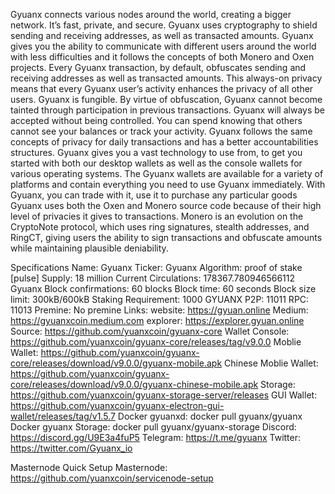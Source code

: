 Gyuanx connects various nodes around the world, creating a bigger network. It’s fast, private, and secure. Gyuanx uses cryptography to shield sending and receiving addresses, as well as transacted amounts.
Gyuanx gives you the ability to communicate with different users around the world with less difficulties and it follows the concepts of both Monero and Oxen projects.
Every Gyuanx transaction, by default, obfuscates sending and receiving addresses as well as transacted amounts. This always-on privacy means that every Gyuanx user’s activity enhances the privacy of all other users.
Gyuanx is fungible. By virtue of obfuscation, Gyuanx cannot become tainted through participation in previous transactions. Gyuanx will always be accepted without being controlled.
You can spend knowing that others cannot see your balances or track your activity. Gyuanx follows the same concepts of privacy for daily transactions and has a better accountabilities structures. Gyuanx gives you a vast technology to use from, to get you started with both our desktop wallets as well as the console wallets for various operating systems.
The Gyuanx wallets are available for a variety of platforms and contain everything you need to use Gyuanx immediately. With Gyuanx, you can trade with it, use it to purchase any particular goods
Gyuanx uses both the Oxen and Monero source code because of their high level of privacies it gives to transactions. Monero is an evolution on the CryptoNote protocol, which uses ring signatures, stealth addresses, and RingCT, giving users the ability to sign transactions and obfuscate amounts while maintaining plausible deniability.

Specifications
Name: Gyuanx
Ticker: Gyuanx
Algorithm: proof of stake [pulse]
Supply: 18 million
Current Circulations: 178367.780946566112 Gyuanx
Block confirmations: 60 blocks
Block time: 60 seconds
Block size limit: 300kB/600kB
Staking Requirement: 1000 GYUANX
P2P: 11011
RPC: 11013
Premine: No premine
Links:
website: https://gyuan.online
Medium: https://gyuanxcoin.medium.com
explorer: https://explorer.gyuan.online
Source: https://github.com/yuanxcoin/gyuanx-core
Wallet Console: https://github.com/yuanxcoin/gyuanx-core/releases/tag/v9.0.0
Moblie Wallet: https://github.com/yuanxcoin/gyuanx-core/releases/download/v9.0.0/gyuanx-mobile.apk
Chinese Moblie Wallet: https://github.com/yuanxcoin/gyuanx-core/releases/download/v9.0.0/gyuanx-chinese-mobile.apk
Storage: https://github.com/yuanxcoin/gyuanx-storage-server/releases
GUI Wallet: https://github.com/yuanxcoin/gyuanx-electron-gui-wallet/releases/tag/v1.5.7
Docker gyuanxd: docker pull gyuanx/gyuanx
Docker gyuanx Storage: docker pull gyuanx/gyuanx-storage
Discord: https://discord.gg/U9E3a4fuP5
Telegram: https://t.me/gyuanx
Twitter: https://twitter.com/Gyuanx_io

Masternode Quick Setup
Masternode: https://github.com/yuanxcoin/servicenode-setup

